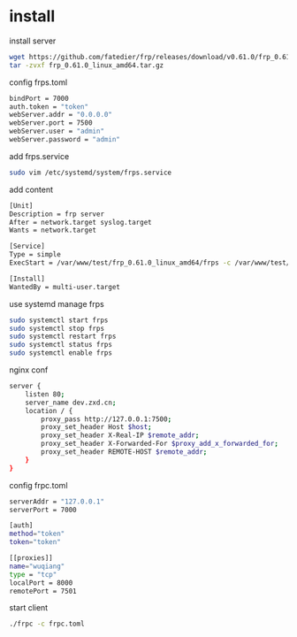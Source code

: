 # install

install server
```sh
wget https://github.com/fatedier/frp/releases/download/v0.61.0/frp_0.61.0_linux_amd64.tar.gz
tar -zvxf frp_0.61.0_linux_amd64.tar.gz
```

config frps.toml

```sh
bindPort = 7000
auth.token = "token"
webServer.addr = "0.0.0.0"
webServer.port = 7500
webServer.user = "admin"
webServer.password = "admin"
```

add frps.service

```sh
sudo vim /etc/systemd/system/frps.service
```

add content
```sh
[Unit]
Description = frp server
After = network.target syslog.target
Wants = network.target

[Service]
Type = simple
ExecStart = /var/www/test/frp_0.61.0_linux_amd64/frps -c /var/www/test/frp_0.61.0_linux_amd64/frps.toml

[Install]
WantedBy = multi-user.target

```

use systemd manage frps

```sh
sudo systemctl start frps
sudo systemctl stop frps
sudo systemctl restart frps
sudo systemctl status frps
sudo systemctl enable frps
```

nginx conf

```sh
server {
    listen 80;
    server_name dev.zxd.cn;
    location / {
        proxy_pass http://127.0.0.1:7500;
        proxy_set_header Host $host;
        proxy_set_header X-Real-IP $remote_addr;
        proxy_set_header X-Forwarded-For $proxy_add_x_forwarded_for;
        proxy_set_header REMOTE-HOST $remote_addr;
    }
}
```

config frpc.toml

```sh
serverAddr = "127.0.0.1"
serverPort = 7000

[auth]
method="token"
token="token"

[[proxies]]
name="wuqiang"
type = "tcp"
localPort = 8000
remotePort = 7501
```

start client

```sh
./frpc -c frpc.toml
```